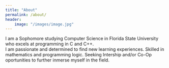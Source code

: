 ```yaml
---
title: "About"
permalink: /about/
header:
	image: "/images/image.jpg"
---
```


<div> I am a Sophomore studying Computer Science in Florida State University who excels at programming in C and C++. <div>
I am passionate and determined to find new learning experiences. 
Skilled in mathematics and programming logic. 
Seeking Intership and/or Co-Op oportunities to further inmerse myself in the field.

